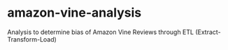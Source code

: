 # amazon-vine-analysis
Analysis to determine bias of Amazon Vine Reviews through ETL (Extract-Transform-Load)
